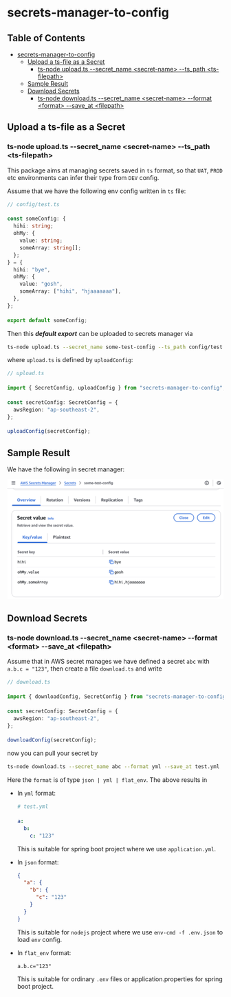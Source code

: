 # secrets-manager-to-config
## Table of Contents

- [secrets-manager-to-config](#secrets-manager-to-config)
  - [Upload a ts-file as a Secret](#upload-a-ts-file-as-a-secret)
    - [ts-node upload.ts --secret\_name \<secret-name\> --ts\_path \<ts-filepath\>](#ts-node-uploadts---secret_name-secret-name---ts_path-ts-filepath)
  - [Sample Result](#sample-result)
  - [Download Secrets](#download-secrets)
    - [ts-node download.ts --secret\_name \<secret-name\> --format \<format\> --save\_at \<filepath\>](#ts-node-downloadts---secret_name-secret-name---format-format---save_at-filepath)


## Upload a ts-file as a Secret

### ts-node upload.ts --secret_name \<secret-name\> --ts_path \<ts-filepath\>

This package aims at managing secrets saved in `ts` format, so that `UAT`, `PROD` etc environments can infer their type from `DEV` config.

Assume that we have the following env config written in `ts` file:

```ts
// config/test.ts

const someConfig: {
  hihi: string;
  ohMy: {
    value: string;
    someArray: string[];
  };
} = {
  hihi: "bye",
  ohMy: {
    value: "gosh",
    someArray: ["hihi", "hjaaaaaaa"],
  },
};

export default someConfig;
```
Then this ***default export*** can be uploaded to secrets manager via

```bash
ts-node upload.ts --secret_name some-test-config --ts_path config/test.ts
```
where `upload.ts` is defined by `uploadConfig`:

```ts
// upload.ts

import { SecretConfig, uploadConfig } from "secrets-manager-to-config";

const secretConfig: SecretConfig = {
  awsRegion: "ap-southeast-2",
};

uploadConfig(secretConfig);
```
## Sample Result

We have the following in secret manager:

<a href="src/images/secrets.png"><img src="src/images/secrets.png"/><a>

## Download Secrets

### ts-node download.ts --secret_name \<secret-name\> --format \<format\> --save_at \<filepath\>

Assume that in AWS secret manages we have defined a secret `abc` with `a.b.c = "123"`, then create a file `download.ts` and write

```ts
// download.ts

import { downloadConfig, SecretConfig } from "secrets-manager-to-config";

const secretConfig: SecretConfig = {
  awsRegion: "ap-southeast-2",
};

downloadConfig(secretConfig);
```

now you can pull your secret by

```bash
ts-node download.ts --secret_name abc --format yml --save_at test.yml
```

Here the `format` is of type `json | yml | flat_env`. The above results in

- In `yml` format:

  ```yml
  # test.yml

  a:
    b:
      c: "123"
  ```

  This is suitable for spring boot project where we use `application.yml`.

- In `json` format:

  ```json
  {
    "a": {
      "b": {
        "c": "123"
      }
    }
  }
  ```

  This is suitable for `nodejs` project where we use `env-cmd -f .env.json` to load `env` config.

- In `flat_env` format:
  ```env
  a.b.c="123"
  ```
  This is suitable for ordinary `.env` files or application.properties for spring boot project.
